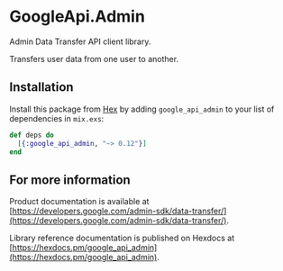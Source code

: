 # GoogleApi.Admin

Admin Data Transfer API client library.

Transfers user data from one user to another.

## Installation

Install this package from [Hex](https://hex.pm) by adding
`google_api_admin` to your list of dependencies in `mix.exs`:

```elixir
def deps do
  [{:google_api_admin, "~> 0.12"}]
end
```

## For more information

Product documentation is available at [https://developers.google.com/admin-sdk/data-transfer/](https://developers.google.com/admin-sdk/data-transfer/).

Library reference documentation is published on Hexdocs at
[https://hexdocs.pm/google_api_admin](https://hexdocs.pm/google_api_admin).
